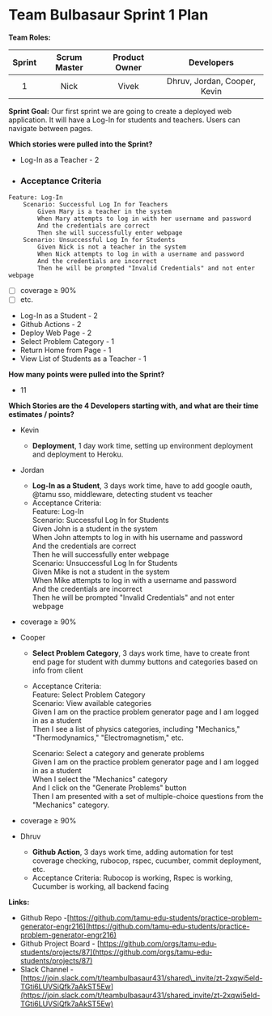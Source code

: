 

# Team Bulbasaur Sprint 1 Plan

**Team Roles:**

| Sprint | Scrum Master | Product Owner | Developers |
| :---: | :---: | :---: | :---: |
| 1 | Nick | Vivek | Dhruv, Jordan, Cooper, Kevin |

**Sprint Goal:** Our first sprint we are going to create a deployed web application. It will have a Log-In for students and teachers. Users can navigate between pages.

**Which stories were pulled into the Sprint?**

* Log-In as a Teacher \- 2
* ### Acceptance Criteria

```gherkin
Feature: Log-In
    Scenario: Successful Log In for Teachers
        Given Mary is a teacher in the system
        When Mary attempts to log in with her username and password
        And the credentials are correct
        Then she will successfully enter webpage
    Scenario: Unsuccessful Log In for Students
        Given Nick is not a teacher in the system
        When Nick attempts to log in with a username and password
        And the credentials are incorrect
        Then he will be prompted "Invalid Credentials" and not enter webpage
```

- [ ] coverage &ge; 90%
- [ ] etc. 
* Log-In as a Student \- 2  
* Github Actions \- 2  
* Deploy Web Page \- 2  
* Select Problem Category \- 1  
* Return Home from Page \- 1  
* View List of Students as a Teacher \- 1

**How many points were pulled into the Sprint?**

* 11

**Which Stories are the 4 Developers starting with, and what are their time estimates / points?**

* Kevin   
  * **Deployment**, 1 day work time, setting up environment deployment and deployment to Heroku. 
      
* Jordan   
  * **Log-In as a Student**, 3 days work time, have to add google oauth, @tamu sso, middleware, detecting student vs teacher  
  * Acceptance Criteria:   
    Feature: Log-In  
        Scenario: Successful Log In for Students  
            Given John is a student in the system  
            When John attempts to log in with his username and password  
            And the credentials are correct  
            Then he will successfully enter webpage  
        Scenario: Unsuccessful Log In for Students  
            Given Mike is not a student in the system  
            When Mike attempts to log in with a username and password  
            And the credentials are incorrect  
            Then he will be prompted "Invalid Credentials" and not enter webpage  
*  coverage ≥ 90%


* Cooper  
  * **Select Problem Category**, 3 days work time, have to create front end page for student with dummy buttons and categories based on info from client  
  * Acceptance Criteria:   
    Feature: Select Problem Category  
    Scenario: View available categories  
        Given I am on the practice problem generator page and I am logged in as a student  
        Then I see a list of physics categories, including "Mechanics," "Thermodynamics," "Electromagnetism,"  etc.  
      
      Scenario: Select a category and generate problems  
        Given I am on the practice problem generator page and I am logged in as a student  
        When I select the "Mechanics" category  
        And I click on the "Generate Problems" button  
        Then I am presented with a set of multiple-choice questions from the "Mechanics" category.  
      
*  coverage ≥ 90%  
* Dhruv   
  * **Github Action**, 3 days work time, adding automation for test coverage checking, rubocop, rspec, cucumber, commit deployment, etc.  
  * Acceptance Criteria: Rubocop is working, Rspec is working, Cucumber is working, all backend facing

**Links:**

* Github Repo \-[https://github.com/tamu-edu-students/practice-problem-generator-engr216](https://github.com/tamu-edu-students/practice-problem-generator-engr216)  
* Github Project Board \- [https://github.com/orgs/tamu-edu-students/projects/87](https://github.com/orgs/tamu-edu-students/projects/87)  
* Slack Channel \- [https://join.slack.com/t/teambulbasaur431/shared\_invite/zt-2xqwi5eld-TGti6LUVSiQfk7aAkST5Ew](https://join.slack.com/t/teambulbasaur431/shared_invite/zt-2xqwi5eld-TGti6LUVSiQfk7aAkST5Ew)
